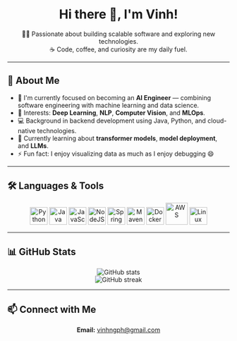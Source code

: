 <h1 align="center">Hi there 👋, I'm Vinh!</h1>
<p align="center">
  👨‍💻 Passionate about building scalable software and exploring new technologies.<br>
  ☕ Code, coffee, and curiosity are my daily fuel.
</p>

---

## 🚀 About Me

- 🎯 I'm currently focused on becoming an **AI Engineer** — combining software engineering with machine learning and data science.
- 🧠 Interests: **Deep Learning**, **NLP**, **Computer Vision**, and **MLOps**.
- 💻 Background in backend development using Java, Python, and cloud-native technologies.
- 🌱 Currently learning about **transformer models**, **model deployment**, and **LLMs**.
- ⚡ Fun fact: I enjoy visualizing data as much as I enjoy debugging 😄

---

## 🛠️ Languages & Tools

<div align="center">
  <img title="Python" alt="Python" width="40px" src="https://cdn.jsdelivr.net/gh/devicons/devicon@latest/icons/python/python-original.svg"/>
  <img title="Java" alt="Java" width="40px" src="https://cdn.jsdelivr.net/gh/devicons/devicon@latest/icons/java/java-original.svg"/>
  <img title="JavaScript" alt="JavaScript" width="40px" src="https://cdn.jsdelivr.net/gh/devicons/devicon@latest/icons/javascript/javascript-original.svg"/>
  <img title="NodeJS" alt="NodeJS" width="40px" src="https://cdn.jsdelivr.net/gh/devicons/devicon@latest/icons/nodejs/nodejs-original.svg"/>
  <img title="Spring" alt="Spring" width="40px" src="https://cdn.jsdelivr.net/gh/devicons/devicon@latest/icons/spring/spring-original.svg"/>
  <img title="Maven" alt="Maven" width="40px" src="https://cdn.jsdelivr.net/gh/devicons/devicon@latest/icons/maven/maven-original.svg"/>
  <img title="Docker" alt="Docker" width="40px" src="https://cdn.jsdelivr.net/gh/devicons/devicon@latest/icons/docker/docker-plain-wordmark.svg"/>
  <img title="AWS" alt="AWS" width="50px" src="https://cdn.jsdelivr.net/gh/devicons/devicon@latest/icons/amazonwebservices/amazonwebservices-plain-wordmark.svg"/>
  <img title="Linux" alt="Linux" width="40px" src="https://cdn.jsdelivr.net/gh/devicons/devicon@latest/icons/linux/linux-original.svg"/>
</div>

---

## 📊 GitHub Stats

<p align="center">
  <img src="https://github-readme-stats.vercel.app/api?username=vinhngph&show_icons=true&theme=radical" alt="GitHub stats"/>
  <br>
  <img src="https://github-readme-streak-stats.herokuapp.com/?user=vinhngph&theme=radical" alt="GitHub streak"/>
</p>

---

## 📫 Connect with Me

<p align="center"><b>Email:</b> <a href="mailto:vinhngph@gmail.com">vinhngph@gmail.com</a></p>
